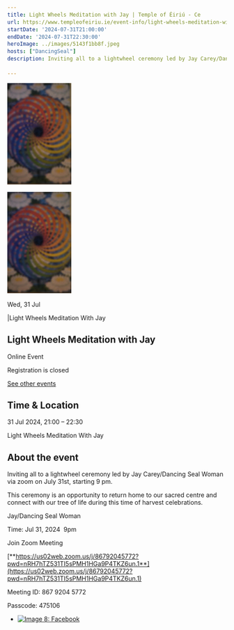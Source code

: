```yaml
---
title: Light Wheels Meditation with Jay | Temple of Éiriú - Ce
url: https://www.templeofeiriu.ie/event-info/light-wheels-meditation-with-jay
startDate: '2024-07-31T21:00:00'
endDate: '2024-07-31T22:30:00'
heroImage: ../images/5143f1bb8f.jpeg
hosts: ["DancingSeal"]
description: Inviting all to a lightwheel ceremony led by Jay Carey/Dancing Seal

---
```


![Image 6: Light Wheels Meditation with Jay](../images/5143f1bb8f.jpeg)

![Image 7: Light Wheels Meditation with Jay](../images/5143f1bb8f.jpeg)

Wed, 31 Jul

|Light Wheels Meditation With Jay

## Light Wheels Meditation with Jay

Online Event

Registration is closed

[See other events](https://www.templeofeiriu.ie/)

Time & Location
---------------

31 Jul 2024, 21:00 – 22:30

Light Wheels Meditation With Jay

About the event
---------------

Inviting all to a lightwheel ceremony led by Jay Carey/Dancing Seal Woman via zoom on July 31st, starting 9 pm.

This ceremony is an opportunity to return home to our sacred centre and connect with our tree of life during this time of harvest celebrations.

Jay/Dancing Seal Woman

Time: Jul 31, 2024  9pm

Join Zoom Meeting

[**https://us02web.zoom.us/j/86792045772?pwd=nRH7hTZ531TI5sPMH1HGa9P4TKZ6un.1**](https://us02web.zoom.us/j/86792045772?pwd=nRH7hTZ531TI5sPMH1HGa9P4TKZ6un.1)

Meeting ID: 867 9204 5772

Passcode: 475106


*   [![Image 8: Facebook](https://www.templeofeiriu.ie/event-info/light-wheels-meditation-with-jay)](https://www.facebook.com/templeofeiriu)


